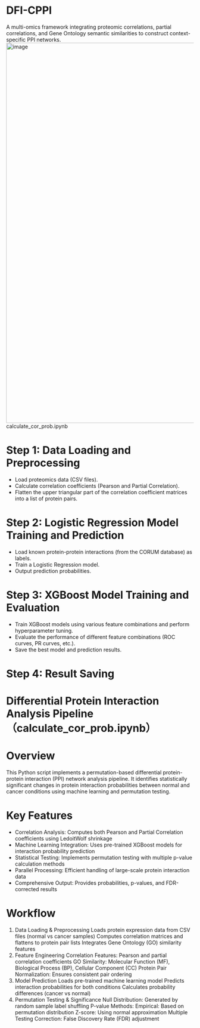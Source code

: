 # DFI-CPPI
A multi-omics framework integrating proteomic  correlations, partial correlations, and Gene Ontology semantic similarities to construct  context-specific PPI networks.
<img width="1685" height="1019" alt="image" src="https://github.com/user-attachments/assets/f9d10eef-d792-41ba-97df-ae1c26ad9475" />
calculate_cor_prob.ipynb
  # Step 1: Data Loading and Preprocessing  
  - Load proteomics data (CSV files).  
  - Calculate correlation coefficients (Pearson and Partial Correlation).  
  - Flatten the upper triangular part of the correlation coefficient matrices into a list of protein pairs.  

  # Step 2: Logistic Regression Model Training and Prediction  
  - Load known protein-protein interactions (from the CORUM database) as labels.  
  - Train a Logistic Regression model.  
  - Output prediction probabilities.  

  # Step 3: XGBoost Model Training and Evaluation  
  - Train XGBoost models using various feature combinations and perform hyperparameter tuning.  
  - Evaluate the performance of different feature combinations (ROC curves, PR curves, etc.).  
  - Save the best model and prediction results.  

  # Step 4: Result Saving

# Differential Protein Interaction Analysis Pipeline（calculate_cor_prob.ipynb）
# Overview
This Python script implements a permutation-based differential protein-protein interaction (PPI) network analysis pipeline. It identifies statistically significant changes in protein interaction probabilities between normal and cancer conditions using machine learning and permutation testing.
# Key Features
- Correlation Analysis​​: Computes both Pearson and Partial Correlation coefficients using LedoitWolf shrinkage
- Machine Learning Integration​​: Uses pre-trained XGBoost models for interaction probability prediction
- ​​Statistical Testing​​: Implements permutation testing with multiple p-value calculation methods
- Parallel Processing​​: Efficient handling of large-scale protein interaction data
- Comprehensive Output​​: Provides probabilities, p-values, and FDR-corrected results

# Workflow
1. Data Loading & Preprocessing
Loads protein expression data from CSV files (normal vs cancer samples)
Computes correlation matrices and flattens to protein pair lists
Integrates Gene Ontology (GO) similarity features
2. Feature Engineering
​​Correlation Features​​: Pearson and partial correlation coefficients
​​GO Similarity​​: Molecular Function (MF), Biological Process (BP), Cellular Component (CC)
​​Protein Pair Normalization​​: Ensures consistent pair ordering
3. Model Prediction
Loads pre-trained machine learning model
Predicts interaction probabilities for both conditions
Calculates probability differences (cancer vs normal)
4. Permutation Testing & Significance
​​Null Distribution​​: Generated by random sample label shuffling
​​P-value Methods​​:
Empirical: Based on permutation distribution
Z-score: Using normal approximation
​​Multiple Testing Correction​​: False Discovery Rate (FDR) adjustment
